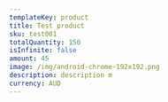 ```yaml
---
templateKey: product
title: Test product
sku: test001
totalQuantity: 150
isInfinite: false
amount: 45
image: /img/android-chrome-192x192.png
description: description m
currency: AUD
---
```

